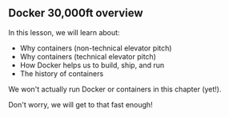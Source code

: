 ## Docker 30,000ft overview
In this lesson, we will learn about:

- Why containers (non-technical elevator pitch)
- Why containers (technical elevator pitch)
- How Docker helps us to build, ship, and run
- The history of containers

We won't actually run Docker or containers in this chapter (yet!).

Don't worry, we will get to that fast enough!
